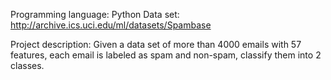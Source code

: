 Programming language: Python
Data set: http://archive.ics.uci.edu/ml/datasets/Spambase

Project description:
	Given a data set of more than 4000 emails with 57 features, each email is labeled as spam and non-spam, classify them into 2 classes.
